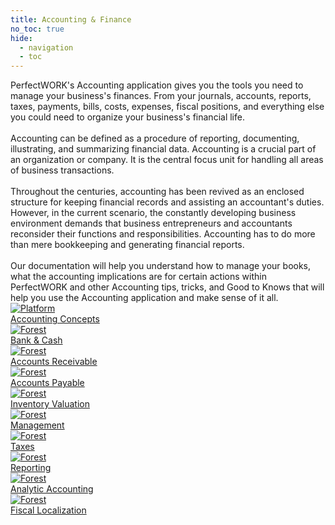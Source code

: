 ```yaml
---
title: Accounting & Finance
no_toc: true
hide:
  - navigation
  - toc
---
```


<div class="p-7">
PerfectWORK's Accounting application gives you the tools you need to manage your business's finances. From your journals, accounts, reports, taxes, payments, bills, costs, expenses, fiscal positions, and everything else you could need to organize your business's financial life. 
<br/>
<br/>
Accounting can be defined as a procedure of reporting, documenting, illustrating, and summarizing financial data. Accounting is a crucial part of an organization or company. It is the central focus unit for handling all areas of business transactions. 
<br/>
<br/>
Throughout the centuries, accounting has been revived as an enclosed structure for keeping financial records and assisting an accountant's duties. However, in the current scenario, the constantly developing business environment demands that business entrepreneurs and accountants reconsider their functions and responsibilities. Accounting has to do more than mere bookkeeping and generating financial reports.
<br/>
<br/>
Our documentation will help you understand how to manage your books, what the accounting implications are for certain actions within PerfectWORK and other Accounting tips, tricks, and Good to Knows that will help you use the Accounting application and make sense of it all. 
</div>

<section>
<!-- This example requires Tailwind CSS v2.0+ -->
<div class="relative bg-white overflow-hidden">
 <div class="p-7 grid grid-cols-1 sm:grid-cols-1 md:grid-cols-5 lg:grid-cols-5 xl:grid-cols-5 gap-5">
    <a href="01_accounting_concept" class="rounded overflow-hidden shadow-lg">
      <img class="w-full" src="assets/accounting_finance.jpg" alt="Platform">
      <div class="px-6 py-2">
        <div class="font-regular text-l mb-2" >Accounting Concepts</div>
      </div>
    </a>
    <a href="10_bank_cash" class="rounded overflow-hidden shadow-lg">
      <img class="w-full" src="assets/bank_cash.jpg" alt="Forest">
      <div class="px-6 py-2">
        <div class="font-regular text-l mb-2">Bank & Cash</div>
      </div>
    </a>
    <a href="20_accounts_receivable" class="rounded overflow-hidden shadow-lg">
      <img class="w-full" src="assets/account_receivable.jpg" alt="Forest">
      <div class="px-6 py-2">
        <div class="font-regular text-l mb-2">Accounts Receivable</div>
      </div>
    </a>
    </a>
    <a href="30_account_payable" class="rounded overflow-hidden shadow-lg">
      <img class="w-full" src="assets/account_payable.jpg" alt="Forest">
      <div class="px-6 py-2">
        <div class="font-regular text-l mb-2">Accounts Payable</div>
      </div>
    </a>
    </a>
    <a href="50_inventory_valuation" class="rounded overflow-hidden shadow-lg">
      <img class="w-full" src="assets/inventory.jpg" alt="Forest">
      <div class="px-6 py-2">
        <div class="font-regular text-l mb-2">Inventory Valuation</div>
      </div>
    </a>
    <a href="60_management" class="rounded overflow-hidden shadow-lg">
      <img class="w-full" src="assets/management.jpg" alt="Forest">
      <div class="px-6 py-2">
        <div class="font-regular text-l mb-2">Management</div>
      </div>
    </a>
    <a href="70_taxes" class="rounded overflow-hidden shadow-lg">
      <img class="w-full" src="assets/tax.jpg" alt="Forest">
      <div class="px-6 py-2">
        <div class="font-regular text-l mb-2">Taxes</div>
      </div>
    </a>
    <a href="80_reporting" class="rounded overflow-hidden shadow-lg">
      <img class="w-full" src="assets/report.jpg" alt="Forest">
      <div class="px-6 py-2">
        <div class="font-regular text-l mb-2">Reporting</div>
      </div>
    </a>
    <a href="90_analytic_accounting" class="rounded overflow-hidden shadow-lg">
      <img class="w-full" src="assets/analytic_accounting.jpg" alt="Forest">
      <div class="px-6 py-2">
        <div class="font-regular text-l mb-2">Analytic Accounting</div>
      </div>
    </a>
    <a href="98_fiscal_localization" class="rounded overflow-hidden shadow-lg">
      <img class="w-full" src="assets/fiscal_localization.jpg" alt="Forest">
      <div class="px-6 py-2">
        <div class="font-regular text-l mb-2">Fiscal Localization</div>
      </div>
    </a>
</div>
</section>

